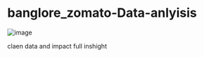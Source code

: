 # banglore_zomato-Data-anlyisis

![image](https://github.com/saurav190101/banglore_zomato-Data-anlyis/upload/main)

claen  data and impact full inshight
